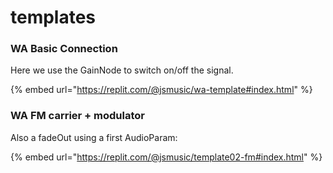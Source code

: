 # templates

### WA Basic Connection&#x20;

Here we use the GainNode to switch on/off the signal.&#x20;

{% embed url="https://replit.com/@jsmusic/wa-template#index.html" %}

### WA FM carrier + modulator&#x20;

Also  a  fadeOut using a first AudioParam:&#x20;

{% embed url="https://replit.com/@jsmusic/template02-fm#index.html" %}
